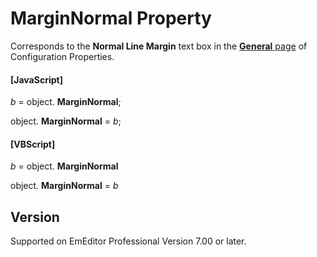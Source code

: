 # MarginNormal Property

Corresponds to the **Normal Line Margin** text box in the
[**General** page](../../dlg/properties/general/index) of Configuration Properties.

#### \[JavaScript\]

_b_ =
object. **MarginNormal**;

object. **MarginNormal** = _b_;

#### \[VBScript\]

_b_ =
object. **MarginNormal**

object. **MarginNormal** = _b_

## Version

Supported on EmEditor Professional Version 7.00 or later.